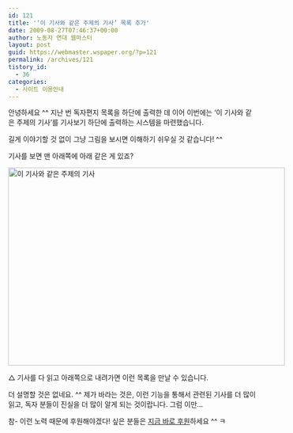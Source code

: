 ```yaml
---
id: 121
title: '‘이 기사와 같은 주제의 기사’ 목록 추가'
date: 2009-08-27T07:46:37+00:00
author: 노동자 연대 웹마스터
layout: post
guid: https://webmaster.wspaper.org/?p=121
permalink: /archives/121
tistory_id:
  - 36
categories:
  - 사이트 이용안내
---
```

안녕하세요 ^^ 지난 번 독자편지 목록을 하단에 출력한 데 이어 이번에는 ‘이 기사와 같은 주제의 기사’를 기사보기 하단에 출력하는 시스템을 마련했습니다.

길게 이야기할 것 없이 그냥 그림을 보시면 이해하기 쉬우실 것 같습니다! ^^

기사를 보면 맨 아래쪽에 아래 같은 게 있죠?

<div style="width: 570px" class="wp-caption aligncenter">
  <img src="https://webmaster.wspaper.org/wp-content/uploads/1/cfile26.uf.120150534D08471D4E7E6D.png" width="560" height="400" alt="이 기사와 같은 주제의 기사" />
  
  <p class="wp-caption-text">
    △ 기사를 다 읽고 아래쪽으로 내려가면 이런 목록을 만날 수 있습니다.
  </p>
</div>

더 설명할 것은 없네요. ^^ 제가 바라는 것은, 이런 기능을 통해서 관련된 기사를 더 많이 읽고, 독자 분들이 진실을 더 많이 알게 되는 것이랍니다. 그럼 이만&#8230;

참- 이런 노력 때문에 후원해야겠다! 싶은 분들은 <a href="http://wspaper.org/B_support.php?from=webmasterBlog" target="_blank">지금 바로 후원</a>하세요 ^^ ㅋ